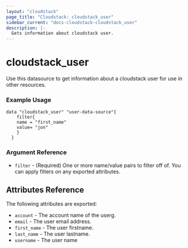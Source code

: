 ```yaml
---
layout: "cloudstack"
page_title: "Cloudstack: cloudstack_user"
sidebar_current: "docs-cloudstack-cloudstack_user"
description: |-
  Gets information about cloudstack user.
---
```


# cloudstack_user

Use this datasource to get information about a cloudstack user for use in other resources.

### Example Usage

```hcl
data "cloudstack_user" "user-data-source"{
    filter{
    name = "first_name"
    value= "jon"
    }
  }
```

### Argument Reference

* `filter` - (Required) One or more name/value pairs to filter off of. You can apply filters on any exported attributes.

## Attributes Reference

The following attributes are exported:

* `account` - The account name of the userg.
* `email` - The user email address.
* `first_name` - The user firstname.
* `last_name` - The user lastname.
* `username` - The user name